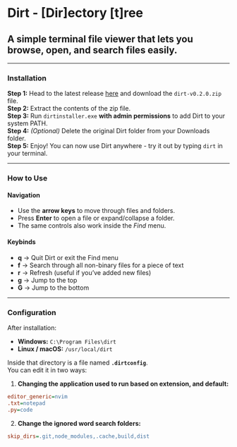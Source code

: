 # Dirt - [Dir]ectory [t]ree
## A simple terminal file viewer that lets you browse, open, and search files easily.

---

### Installation

**Step 1:** Head to the latest release [here](https://github.com/Bractothorpes/dirt/releases/tag/v0.2.0) and download the `dirt-v0.2.0.zip` file.  
**Step 2:** Extract the contents of the zip file.  
**Step 3:** Run `dirtinstaller.exe` **with admin permissions** to add Dirt to your system PATH.  
**Step 4:** *(Optional)* Delete the original Dirt folder from your Downloads folder.  
**Step 5:** Enjoy! You can now use Dirt anywhere - try it out by typing `dirt` in your terminal.

---

### How to Use

#### **Navigation**
- Use the **arrow keys** to move through files and folders.  
- Press **Enter** to open a file or expand/collapse a folder.  
- The same controls also work inside the *Find* menu.

#### **Keybinds**
- **q** → Quit Dirt or exit the Find menu  
- **f** → Search through all non-binary files for a piece of text  
- **r** → Refresh (useful if you’ve added new files)  
- **g** → Jump to the top  
- **G** → Jump to the bottom  

---

### Configuration

After installation:
- **Windows:** `C:\Program Files\dirt`  
- **Linux / macOS:** `/usr/local/dirt`

Inside that directory is a file named **`.dirtconfig`**.  
You can edit it in two ways:

1. **Changing the application used to run based on extension, and default:**
  ```ini
  editor_generic=nvim
  .txt=notepad
  .py=code
```
2. **Change the ignored word search folders:**
  ```ini
  skip_dirs=.git,node_modules,.cache,build,dist
```

